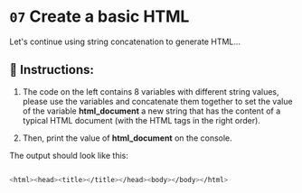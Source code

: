 # `07` Create a basic HTML

Let's continue using string concatenation to generate HTML...




## 📝 Instructions:

1. The code on the left contains 8 variables with different string values, please use
the variables and concatenate them together to set the value of the variable **html_document**
a new string that has the content of a typical HTML document (with the HTML tags in the
right order).

2. Then, print the value of **html_document** on the console.

The output should look like this:

```sh

<html><head><title></title></head><body></body></html>
```

